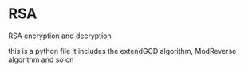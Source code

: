 # RSA
RSA encryption and decryption

this is a python file
it includes the extendGCD algorithm, ModReverse algorithm and so on
